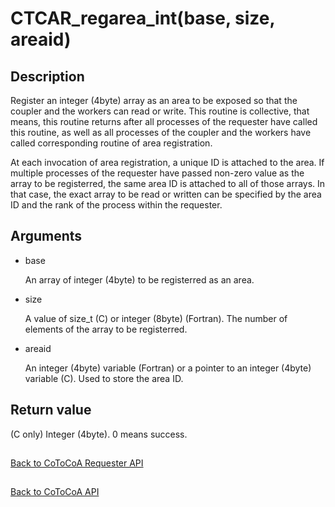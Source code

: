 CTCAR_regarea_int(base, size, areaid)
=====

Description
-----

Register an integer (4byte) array as an area to be exposed so that
the coupler and the workers can read or write.
This routine is collective, that means,
this routine returns after all processes of the requester have called this routine,
as well as all processes of the coupler and the workers have called corresponding
routine of area registration.

At each invocation of area registration, a unique ID is attached to the area.
If multiple processes of the requester have passed non-zero value as the array to be registerred,
the same area ID is attached to all of those arrays.
In that case, the exact array to be read or written can be specified by 
the area ID and the rank of the process within the requester.

Arguments
-----

- base

  An array of integer (4byte) to be registerred as an area.

- size

  A value of size_t (C) or integer (8byte) (Fortran). 
  The number of elements of the array to be registerred.

- areaid

  An integer (4byte) variable (Fortran) or a pointer to an integer (4byte) variable (C). 
  Used to store the area ID.

Return value
-----

(C only) Integer (4byte). 0 means success.

##

[Back to CoToCoA Requester API](../API-requester.md "Back to CoToCoA Requester API")

##

[Back to CoToCoA API](../API.md "Back to CoToCoA API")
